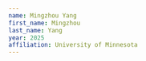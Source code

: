 ```yaml
---
name: Mingzhou Yang
first_name: Mingzhou
last_name: Yang
year: 2025
affiliation: University of Minnesota
---
```

